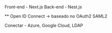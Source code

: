 
Front-end - Next.js
Back-end - Nest.js

** Open ID Connect -> baseado no OAuth2
SAML2

Conectar - Azure, Google Cloud, LDAP

